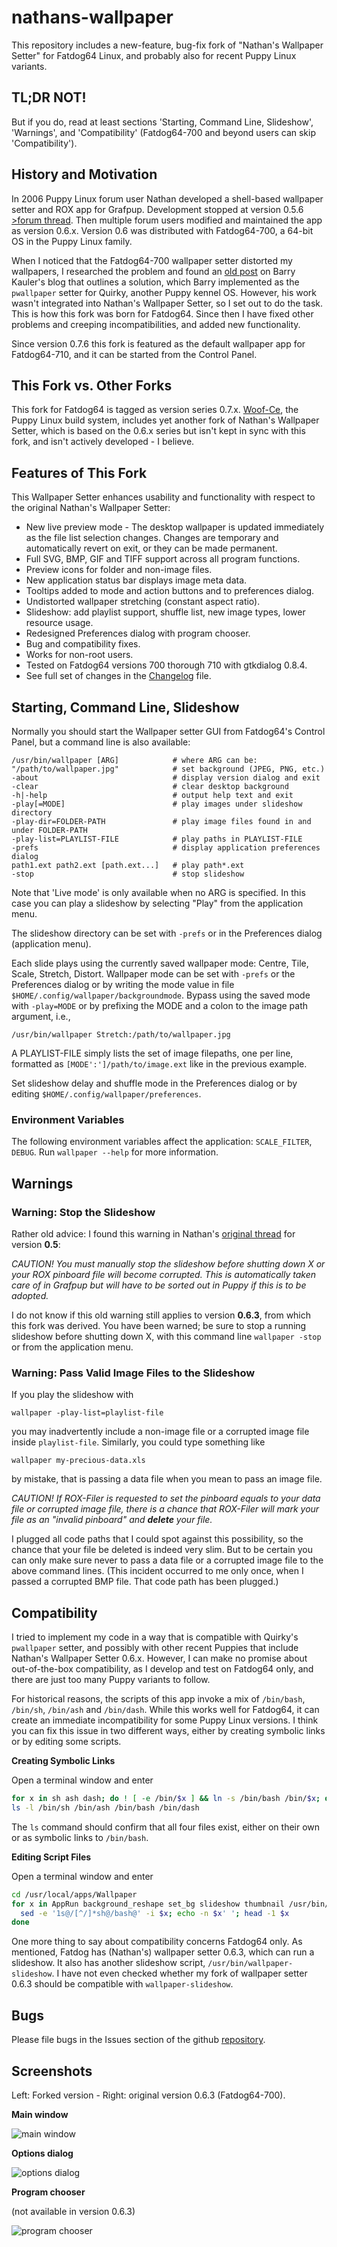 # nathans-wallpaper

This repository includes a new-feature, bug-fix fork of "Nathan's Wallpaper
Setter" for Fatdog64 Linux, and probably also for recent Puppy Linux variants.

## TL;DR NOT!

But if you do, read at least sections 'Starting, Command Line, Slideshow',
'Warnings', and 'Compatibility' (Fatdog64-700 and beyond users can skip
'Compatibility').

## History and Motivation

In 2006 Puppy Linux forum user Nathan developed a shell-based wallpaper
setter and ROX app for Grafpup. Development stopped at version 0.5.6
[>forum thread](http://www.murga-linux.com/puppy/viewtopic.php?t=69658).
Then multiple forum users modified and maintained the app as version
0.6.x. Version 0.6 was distributed with Fatdog64-700, a 64-bit OS in the
Puppy Linux family.

When I noticed that the Fatdog64-700 wallpaper setter distorted my wallpapers,
I researched the problem and found an [old
post](http://bkhome.org/blog/?viewDetailed=02377) on Barry Kauler's blog that
outlines a solution, which Barry implemented as the `pwallpaper` setter for
Quirky, another Puppy kennel OS. However, his work wasn't integrated into
Nathan's Wallpaper Setter, so I set out to do the task. This is how this fork
was born for Fatdog64. Since then I have fixed other problems and creeping
incompatibilities, and added new functionality.

Since version 0.7.6 this fork is featured as the default wallpaper app for
Fatdog64-710, and it can be started from the Control Panel.

## This Fork vs. Other Forks

This fork for Fatdog64 is tagged as version series 0.7.x.
[Woof-Ce](https://github.com/puppylinux-woof-CE/woof-CE), the Puppy Linux build
system, includes yet another fork of Nathan's Wallpaper Setter, which is based
on the 0.6.x series but isn't kept in sync with this fork, and isn't actively
developed - I believe.

## Features of This Fork

This Wallpaper Setter enhances usability and functionality with respect
to the original Nathan's Wallpaper Setter:

 * New live preview mode - The desktop wallpaper is updated immediately
   as the file list selection changes. Changes are temporary and
   automatically revert on exit, or they can be made permanent.
 * Full SVG, BMP, GIF and TIFF support across all program functions.
 * Preview icons for folder and non-image files.
 * New application status bar displays image meta data.
 * Tooltips added to mode and action buttons and to preferences dialog.
 * Undistorted wallpaper stretching (constant aspect ratio).
 * Slideshow: add playlist support, shuffle list, new image types,
   lower resource usage.
 * Redesigned Preferences dialog with program chooser.
 * Bug and compatibility fixes.
 * Works for non-root users.
 * Tested on Fatdog64 versions 700 thorough 710 with gtkdialog 0.8.4.
 * See full set of changes in the [Changelog](CHANGELOG.md) file.

## Starting, Command Line, Slideshow

Normally you should start the Wallpaper setter GUI from Fatdog64's Control
Panel, but a command line is also available:
```
/usr/bin/wallpaper [ARG]            # where ARG can be:
"/path/to/wallpaper.jpg"            # set background (JPEG, PNG, etc.)
-about                              # display version dialog and exit
-clear                              # clear desktop background
-h|-help                            # output help text and exit
-play[=MODE]                        # play images under slideshow directory
-play-dir=FOLDER-PATH               # play image files found in and under FOLDER-PATH
-play-list=PLAYLIST-FILE            # play paths in PLAYLIST-FILE
-prefs                              # display application preferences dialog
path1.ext path2.ext [path.ext...]   # play path*.ext
-stop                               # stop slideshow
```

Note that 'Live mode' is only available when no ARG is specified. In
this case you can play a slideshow by selecting "Play" from the
application menu.

The slideshow directory can be set with `-prefs` or in the Preferences
dialog (application menu).

Each slide plays using the currently saved wallpaper mode: Centre,
Tile, Scale, Stretch, Distort.  Wallpaper mode can be set with `-prefs`
or the Preferences dialog or by writing the mode value in file
`$HOME/.config/wallpaper/backgroundmode`.  Bypass using the saved mode
with `-play=MODE` or by prefixing the MODE and a colon to the image path
argument, i.e.,
```
/usr/bin/wallpaper Stretch:/path/to/wallpaper.jpg
```

A PLAYLIST-FILE simply lists the set of image filepaths, one per line,
formatted as `[MODE':']/path/to/image.ext` like in the previous example.

Set slideshow delay and shuffle mode in the Preferences dialog or by
editing `$HOME/.config/wallpaper/preferences`.

### Environment Variables

The following environment variables affect the application:
`SCALE_FILTER`, `DEBUG`. Run `wallpaper --help` for more information.

## Warnings

### Warning: Stop the Slideshow

Rather old advice: I found this warning in Nathan's [original
thread](http://www.murga-linux.com/puppy/viewtopic.php?t=29657) for
version **0.5**:

_CAUTION! You must manually stop the slideshow before shutting down X
or your ROX pinboard file will become corrupted. This is automatically
taken care of in Grafpup but will have to be sorted out in Puppy if this
is to be adopted._

I do not know if this old warning still applies to version **0.6.3**, from
which this fork was derived. You have been warned; be sure to stop a running
slideshow before shutting down X, with this command line `wallpaper -stop` or
from the application menu.

### Warning: Pass Valid Image Files to the Slideshow

If you play the slideshow with
```
wallpaper -play-list=playlist-file
``` 

you may inadvertently include a non-image file or a corrupted image file
inside `playlist-file`. Similarly, you could type something like
```
wallpaper my-precious-data.xls
```

by mistake, that is passing a data file when you mean to pass an image file.

_CAUTION! If ROX-Filer is requested to set the pinboard equals to your
data file or corrupted image file, there is a chance that ROX-Filer will
mark your file as an "invalid pinboard" and **delete** your file._

I plugged all code paths that I could spot against this possibility,
so the chance that your file be deleted is indeed very slim. But to be
certain you can only make sure never to pass a data file or a corrupted
image file to the above command lines. (This incident occurred to me
only once, when I passed a corrupted BMP file. That code path has been
plugged.)

## Compatibility

I tried to implement my code in a way that is compatible with Quirky's
`pwallpaper` setter, and possibly with other recent Puppies that include
Nathan's Wallpaper Setter 0.6.x. However, I can make no promise about
out-of-the-box compatibility, as I develop and test on Fatdog64 only, and
there are just too many Puppy variants to follow.

For historical reasons, the scripts of this app invoke a mix of `/bin/bash`,
`/bin/sh`, `/bin/ash` and `/bin/dash`.  While this works well for Fatdog64, it
can create an immediate incompatibility for some Puppy Linux versions. I think
you can fix this issue in two different ways, either by creating symbolic links
or by editing some scripts.

**Creating Symbolic Links**

Open a terminal window and enter

```sh
for x in sh ash dash; do ! [ -e /bin/$x ] && ln -s /bin/bash /bin/$x; done
ls -l /bin/sh /bin/ash /bin/bash /bin/dash
```

The `ls` command should confirm that all four files exist, either on their own
or as symbolic links to `/bin/bash`.

**Editing Script Files**

Open a terminal window and enter

```sh
cd /usr/local/apps/Wallpaper
for x in AppRun background_reshape set_bg slideshow thumbnail /usr/bin/wallpaper /usr/bin/wallslide; do
  sed -e '1s@/[^/]*sh@/bash@' -i $x; echo -n $x' '; head -1 $x
done
```

One more thing to say about compatibility concerns Fatdog64
only. As mentioned, Fatdog has (Nathan's) wallpaper setter 0.6.3,
which can run a slideshow. It also has another slideshow script,
`/usr/bin/wallpaper-slideshow`. I have not even checked whether
my fork of wallpaper setter 0.6.3 should be compatible with
`wallpaper-slideshow`.

## Bugs

Please file bugs in the Issues section of the github
[repository](https://github.com/step-/nathans-wallpaper/issues).

## Screenshots

Left: Forked version - Right: original version 0.6.3 (Fatdog64-700).

**Main window**

![main window](main-window.png)

**Options dialog**

![options dialog](options-dialog.png)

**Program chooser**

(not available in version 0.6.3)

![program chooser](program-chooser.png)

